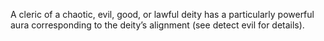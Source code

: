 A cleric of a chaotic, evil, good, or lawful deity has a particularly powerful aura corresponding to the deity’s alignment (see detect evil for details).